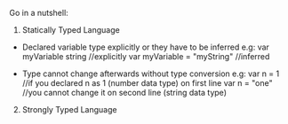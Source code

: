 Go in a nutshell:

1. Statically Typed Language
- Declared variable type explicitly or they have to be inferred
e.g:
var myVariable string //explicitly
var myVariable = "myString" //inferred

- Type cannot change afterwards without type conversion
e.g:
var n = 1 //if you declared n as 1 (number data type) on first line
var n = "one" //you cannot change it on second line (string data type)

2. Strongly Typed Language

